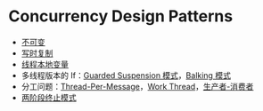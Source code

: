 # Concurrency Design Patterns

* [不可变](immutable.md)
* [写时复制](copy-on-write.md)
* [线程本地变量](threadlocal.md)
* 多线程版本的 If：[Guarded Suspension 模式](guarded-suspension.md#guarded-suspension)，[Balking 模式](guarded-suspension.md#balking)
* 分工问题：[Thread-Per-Message](division.md#thread-per-message)，[Work Thread](division.md#work-thread)，[生产者-消费者](division.md#sheng-chan-zhe-xiao-fei-zhe)
* [两阶段终止模式](../thread-state.md#liang-jie-duan-zhong-zhi-mo-shi)

